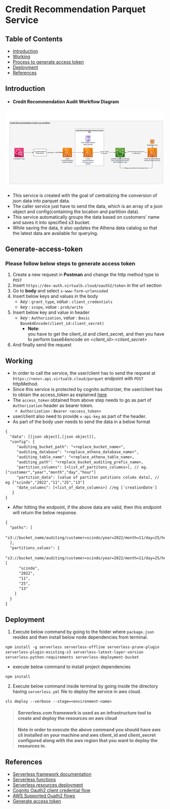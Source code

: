 # Credit Recommendation Parquet Service

## Table of Contents

- [Introduction](#introduction)
- [Working](#working)
- [Process to generate access token](#generate-access-token)
- [Deployment](#deployment)
- [References](#references)

## Introduction

- #### Credit Recommendation Audit Workflow Diagram

![credit recommendation audit workflow](credit-recommendation-audit-workflow.png)

- This service is created with the goal of centralizing the conversion of json data into parquet data.
- The caller service just have to send the data, which is an array of a json object and config(containing the location and partition data).
- This service automatically groups the data based on customers' name and saves it into specified s3 bucket.
- While saving the data, it also updates the Athena data catalog so that the latest data are available for querying.

## Generate-access-token

### Please follow below steps to generate access token

1. Create a new request in **Postman** and change the http method type to `POST`
2. Insert `https://dev-auth.virtualb.cloud/oauth2/token` in the url section
3. Go to **body** and select `x-www-form-urlencoded`
4. Insert below keys and values in the body
    - *key* : `grant_type`, *value* : `client_credentials`
    - *key* : `scope`, *value* : `prob/write`
5. Insert below key and value in header
    - *key* : `Authorization`, *value* : `Basic Base64Encode(client_id:client_secret)`
        - **Note**: <br />
          you have to get the client_id and client_secret, and then you have to perform base64encode on *<client_id>:<client_secret>*
6. And finally send the request

## Working

- In order to call the service, the user/client has to send the request at `https://<env>.api.virtualb.cloud/parquet` endpoint with `POST` httpMethod.
- Since this service is protected by cognito authorizer, the user/client has to obtain the access_token as explained [here](#generate-access-token)
- The `access_token` obtained from above step needs to go as part of `Authorization` header as
  bearer token.
    - `Authorization` : `Bearer <access_token>`
- user/client also need to provide `x-api-key` as part of the header.
- As part of the body user needs to send the data in a below format

```
{                                                             
  "data": [[json object],[json object]],
  "config": {
     "auditing_bucket_path": "<replace_bucket_name>",
     "auditing_database": "<replace_athena_database_name>",
     "auditing_table_name": "<replace_athena_table_name>,
     "auditing_path": "<replace_bucket_auditing_prefix_name>,
     "partition_columns": [<list_of_partitons_columns>], // eg. ["customer","year","month","day","hour"]
     "partition_data": [value of partiton patitions colums data], // eg ["scindo","2022","11","25","13"]
     "date_columns": [<list_of_date_columns>] //eg ['creationDate']
   }
}
```

- After hitting the endpoint, if the above data are valid, then this endpoint will return the below response.

```
{
  "paths": [
    "s3://bucket_name/auditing/customer=scindo/year=2022/month=11/day=25/hour=13/c84559a7128948e8b0fe528d88193ce8.snappy.parquet"
  ],
  "partitions_values": {
    "s3://bucket_name/auditing/customer=scindo/year=2022/month=11/day=25/hour=13/": [
      "scindo",
      "2022",
      "11",
      "25",
      "13"
    ]
  }
}
```

## Deployment

1. Execute below command by going to the folder where `package.json` resides and then install below node dependencies from
   terminal.

```
npm install -g serverless serverless-offline serverless-prune-plugin serverless-plugin-existing-s3 serverless-latest-layer-version serverless-python-requirements serverless-deployment-bucket
```

- execute below command to install project dependencies

```
npm install
```

2. Execute below command inside terminal by going inside the directory having `serverless.yml`
   file to deploy the service in aws cloud.

```
sls deploy --verbose --stage=<environment-name>
```

> #### Serverless.com framework is used as an infrastructure tool to create and deploy the resources on aws cloud

> #### Note in order to execute the above command you should have aws cli installed on your machine and aws client_id and client_secret configured along with the aws region that you want to deploy the resources in.

## References

- [Serverless framework documentation](https://www.serverless.com/framework/docs)
- [Serverless functions](https://www.serverless.com/framework/docs/providers/aws/guide/functions)
- [Serverless resources deployment](https://www.serverless.com/framework/docs/providers/aws/guide/deploying)
- [Cognito Oauth2 client credential flow](https://docs.aws.amazon.com/cognito/latest/developerguide/token-endpoint.html)
- [AWS Supported Ouath2 flows](https://aws.amazon.com/blogs/mobile/understanding-amazon-cognito-user-pool-oauth-2-0-grants/)
- [Generate access token](https://docs.aws.amazon.com/cognito/latest/developerguide/token-endpoint.html)
